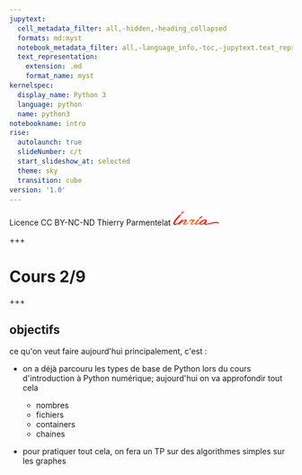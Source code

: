 ```yaml
---
jupytext:
  cell_metadata_filter: all,-hidden,-heading_collapsed
  formats: md:myst
  notebook_metadata_filter: all,-language_info,-toc,-jupytext.text_representation.jupytext_version,-jupytext.text_representation.format_version
  text_representation:
    extension: .md
    format_name: myst
kernelspec:
  display_name: Python 3
  language: python
  name: python3
notebookname: intro
rise:
  autolaunch: true
  slideNumber: c/t
  start_slideshow_at: selected
  theme: sky
  transition: cube
version: '1.0'
---
```


<div class="licence">
<span>Licence CC BY-NC-ND</span>
<span>Thierry Parmentelat</span>
<span><img src="media/inria-25-alpha.png" /></span>
</div>

+++

# Cours 2/9

+++

## objectifs

ce qu'on veut faire aujourd'hui principalement, c'est :

* on a déjà parcouru les types de base de Python lors du cours d'introduction à Python numérique; aujourd'hui on va approfondir tout cela
  * nombres
  * fichiers
  * containers
  * chaines  

* pour pratiquer tout cela, on fera un TP sur des algorithmes simples sur les graphes
